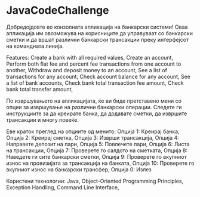 # JavaCodeChallenge

Добредојдовте во конзолната апликација на банкарски системи! Оваа апликација им овозможува на корисниците да управуваат со банкарски сметки и да вршат различни банкарски трансакции преку интерфејсот на командната линија.

Features:
  Create a bank with all required values,
  Create an account,
  Perform both flat fee and percent fee transactions from one account to another,
  Withdraw and deposit money to an account,
  See a list of transactions for any account,
  Check account balance for any account,
  See a list of bank accounts,
  Check bank total transaction fee amount,
  Check bank total transfer amount,


По извршувањето на апликацијата, ќе ви биде претставено мени со опции за извршување на различни банкарски операции. Следете ги инструкциите за да креирате банка, да додавате сметки, да извршите трансакции и многу повеќе.

Еве краток преглед на опциите од менито:
  Опција 1: Креирај банка,
  Опција 2: Креирај сметка,
  Опција 3: Изврши трансакција,
  Опција 4: Направете депозит на пари,
  Опција 5: Повлечете пари,
  Опција 6: Листа на трансакции,
  Опција 7: Проверете го салдото на сметката,
  Опција 8: Наведете ги сите банкарски сметки,
  Опција 9: Проверете го вкупниот износ на провизијата за трансакција на банката,
  Опција 10: Проверете го вкупниот износ на банкарски трансфер,
  Опција 0: Излез

Користени технологии:
  Java,
  Object-Oriented Programming Principles,
  Exception Handling,
  Command Line Interface,
